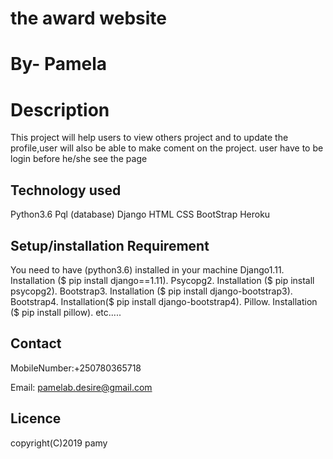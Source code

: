 # the award website
# By- Pamela
# Description
This project will help users to view others project and to update the profile,user will also be able to make coment on the project. user have to be login before he/she see the page

## Technology used
Python3.6
Pql (database)
Django
HTML
CSS
BootStrap
Heroku
## Setup/installation Requirement
You need to have (python3.6) installed in your machine
Django1.11. Installation ($ pip install django==1.11).
Psycopg2. Installation ($ pip install psycopg2).
Bootstrap3. Installation ($ pip install django-bootstrap3).
Bootstrap4. Installation($ pip install django-bootstrap4).
Pillow. Installation ($ pip install pillow).
etc.....
## Contact
MobileNumber:+250780365718

Email: pamelab.desire@gmail.com

## Licence
copyright(C)2019 pamy

